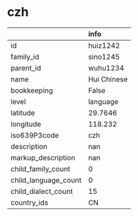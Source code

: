 # czh
|                      | info        |
|:---------------------|:------------|
| id                   | huiz1242    |
| family_id            | sino1245    |
| parent_id            | wuhu1234    |
| name                 | Hui Chinese |
| bookkeeping          | False       |
| level                | language    |
| latitude             | 29.7646     |
| longitude            | 118.232     |
| iso639P3code         | czh         |
| description          | nan         |
| markup_description   | nan         |
| child_family_count   | 0           |
| child_language_count | 0           |
| child_dialect_count  | 15          |
| country_ids          | CN          |